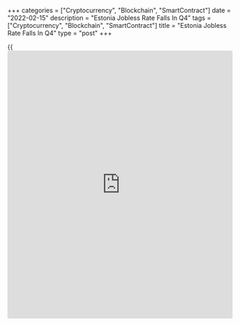 +++
categories = ["Cryptocurrency", "Blockchain", "SmartContract"]
date = "2022-02-15"
description = "Estonia Jobless Rate Falls In Q4"
tags = ["Cryptocurrency", "Blockchain", "SmartContract"]
title = "Estonia Jobless Rate Falls In Q4"
type = "post"
+++

{{<iframe id="large-banner" src="https://www.bounty.group/#slide=2.0" width="100%" height="600" scrolling="no" style="border: 0px solid rgb(216, 221, 230); border-radius: 3px;">}}

Estonia's jobless rate declined in the fourth quarter, data from
Statistics Estonia showed on Tuesday.

The unemployment rate fell to 5.2 percent in the fourth quarter from 5.7
percent in the third quarter.

The number of unemployed decreased 36,300 persons in the fourth quarter
from 39,900 in the previous quarter.

The employment rate rose slightly to 67.6 percent in the fourth quarter
from 67.4 percent in the previous quarter.

In 2021, the unemployment rate declined to 6.2 percent from 6.8 percent
in 2020.

The number of unemployed persons were 43,100 in 2021, which was 4,800
less than in 2020.

The labor force participation rate was 71.1 percent in 2021.

For comments and feedback [contact](https://www.playgroundfx.com/contact/): editorial@rtt[news](https://www.letsplayfx.com/blog/forex-news-website/).com

[Economic News][1]

 **What parts of the world are seeing the best (and worst) economic
performances lately? Click[here][2] to check out our [Econ Scorecard][2]
and find out! See up-to-the-moment [ranking](https://www.playgroundfx.com/blog/crypto-exchange-ranking/)s for the best and worst
performers in [GDP][2], [unemployment rate][3], [inflation][4] and much
more.**

   1. www.rtt[news](https://www.letsplayfx.com/blog/forex-news-website/).com/Content/EconomicNews.aspx
   2. www.rtt[news](https://www.letsplayfx.com/blog/forex-news-website/).com/economic-scorecard/world-rank/GDP/highest-performance.aspx
   3. www.rtt[news](https://www.letsplayfx.com/blog/forex-news-website/).com/economic-scorecard/world-rank/unemployment-rate/lowest-performance.aspx
   4. www.rtt[news](https://www.letsplayfx.com/blog/forex-news-website/).com/economic-scorecard/world-rank/CPI/highest-performance.aspx